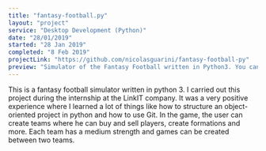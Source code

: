 ```yaml
---
title: "fantasy-football.py"
layout: "project"
service: "Desktop Development (Python)"
date: "28/01/2019"
started: "28 Jan 2019"
completed: "8 Feb 2019"
projectLink: "https://github.com/nicolasguarini/fantasy-football-py"
preview: "Simulator of the Fantasy Football written in Python3. You can create your own teams and let them play matches, but pay attenction to the budget!"
---
```


This is a fantasy football simulator written in python 3. I carried out this project during the internship at the LinkIT company. It was a very positive experience where I learned a lot of things like how to structure an object-oriented project in python and how to use Git.
In the game, the user can create teams where he can buy and sell players, create formations and more. Each team has a medium strength and games can be created between two teams.
